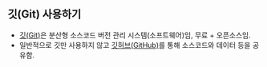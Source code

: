 ## 깃(Git) 사용하기
- [깃(Git)](https://git-scm.com/)은 분산형 소스코드 버전 관리 시스템(소프트웨어)임, 무료 + 오픈소스임.
- 일반적으로 깃만 사용하지 않고 [깃허브(GitHub)](https://github.com/)를 통해 소스코드와 데이터 등을 공유함.

